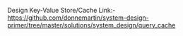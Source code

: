 Design Key-Value Store/Cache
Link:- https://github.com/donnemartin/system-design-primer/tree/master/solutions/system_design/query_cache
